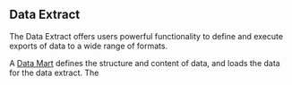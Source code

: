 ## Data Extract

The Data Extract offers users powerful functionality to define and execute exports of data to a wide range of formats.

A [Data Mart](../../developers/defining-the-application-model/data-marts.md) defines the structure and content of data, and loads the data for the data extract. The